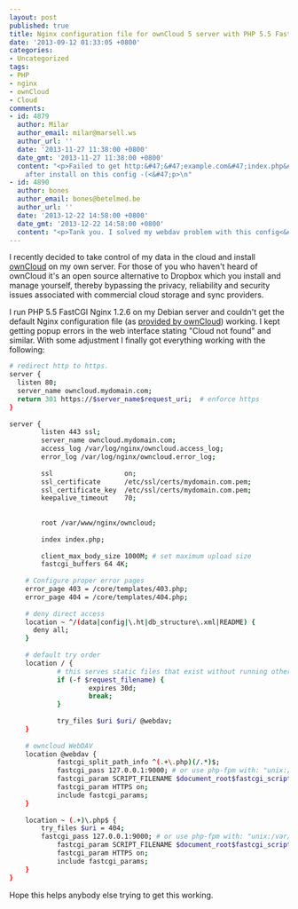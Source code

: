 ```yaml
---
layout: post
published: true
title: Nginx configuration file for ownCloud 5 server with PHP 5.5 FastCGI
date: '2013-09-12 01:33:05 +0800'
categories:
- Uncategorized
tags:
- PHP
- nginx
- ownCloud
- Cloud
comments:
- id: 4879
  author: Milar
  author_email: milar@marsell.ws
  author_url: ''
  date: '2013-11-27 11:38:00 +0800'
  date_gmt: '2013-11-27 11:38:00 +0800'
  content: "<p>Failed to get http:&#47;&#47;example.com&#47;index.php&#47;apps&#47;files&#47;ajax&#47;upgrade.php?requesttoken=c94dd3fb2e3c504a58f4
    after install on this config -(<&#47;p>\n"
- id: 4890
  author: bones
  author_email: bones@betelmed.be
  author_url: ''
  date: '2013-12-22 14:58:00 +0800'
  date_gmt: '2013-12-22 14:58:00 +0800'
  content: "<p>Tank you. I solved my webdav problem with this config<&#47;p>\n"
---
```

I recently decided to take control of my data in the cloud and install [ownCloud](http://owncloud.org/) on my own server. For those of you who haven't heard of ownCloud it's an open source alternative to Dropbox which you install and manage yourself, thereby bypassing the privacy, reliability and security issues associated with commercial cloud storage and sync providers.

I run PHP 5.5 FastCGI Nginx 1.2.6 on my Debian server and couldn't get the default Nginx configuration file (as [provided by ownCloud](http://doc.owncloud.org/server/4.5/admin_manual/installation.html#ubuntu-debian)) working. I kept getting popup errors in the web interface stating "Cloud not found" and similar. With some adjustment I finally got everything working with the following:

```bash
# redirect http to https.
server {
  listen 80;
  server_name owncloud.mydomain.com;
  return 301 https://$server_name$request_uri;  # enforce https
}
 
server {
        listen 443 ssl;
        server_name owncloud.mydomain.com;
        access_log /var/log/nginx/owncloud.access_log;
        error_log /var/log/nginx/owncloud.error_log;
 
        ssl                  on;
        ssl_certificate      /etc/ssl/certs/mydomain.com.pem;
        ssl_certificate_key  /etc/ssl/certs/mydomain.com.pem;
        keepalive_timeout    70;    
 
 
        root /var/www/nginx/owncloud;
 
        index index.php;
 
        client_max_body_size 1000M; # set maximum upload size
        fastcgi_buffers 64 4K;
 
    # Configure proper error pages
    error_page 403 = /core/templates/403.php;
    error_page 404 = /core/templates/404.php;
  
    # deny direct access
    location ~ ^/(data|config|\.ht|db_structure\.xml|README) {
      deny all;
    }
 
    # default try order
    location / {
            # this serves static files that exist without running other rewrite tests
            if (-f $request_filename) {
                    expires 30d;
                    break;
            }
 
            try_files $uri $uri/ @webdav;
    }
 
    # owncloud WebDAV
    location @webdav {
            fastcgi_split_path_info ^(.+\.php)(/.*)$;
            fastcgi_pass 127.0.0.1:9000; # or use php-fpm with: "unix:/var/run/php-fpm/php-fpm.sock;"
            fastcgi_param SCRIPT_FILENAME $document_root$fastcgi_script_name;
            fastcgi_param HTTPS on;
            include fastcgi_params;
    }
 
    location ~ (.+)\.php$ {
        try_files $uri = 404;
        fastcgi_pass 127.0.0.1:9000; # or use php-fpm with: "unix:/var/run/php-fpm/php-fpm.sock;"
            fastcgi_param SCRIPT_FILENAME $document_root$fastcgi_script_name;
            fastcgi_param HTTPS on;
            include fastcgi_params;
    }
}
```

Hope this helps anybody else trying to get this working.